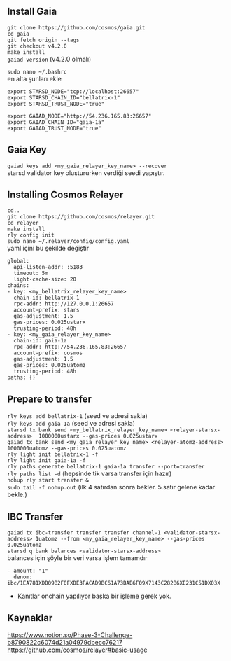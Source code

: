 ## Install Gaia
`git clone https://github.com/cosmos/gaia.git`  
`cd gaia`  
`git fetch origin --tags`  
`git checkout v4.2.0`  
`make install`  
`gaiad version` (v4.2.0 olmalı)  

`sudo nano ~/.bashrc`  
en alta şunları ekle  
```
export STARSD_NODE="tcp://localhost:26657"
export STARSD_CHAIN_ID="bellatrix-1"
export STARSD_TRUST_NODE="true"

export GAIAD_NODE="http://54.236.165.83:26657"
export GAIAD_CHAIN_ID="gaia-1a"
export GAIAD_TRUST_NODE="true"
```  

## Gaia Key  
`gaiad keys add <my_gaia_relayer_key_name> --recover`  
starsd validator key oluştururken verdiği seedi yapıştır.  

## Installing Cosmos Relayer  
`cd..`  
`git clone https://github.com/cosmos/relayer.git`  
`cd relayer`  
`make install`  
`rly config init`  
`sudo nano ~/.relayer/config/config.yaml`  
yaml içini bu şekilde değiştir  
```
global:
  api-listen-addr: :5183
  timeout: 5m
  light-cache-size: 20
chains:
- key: <my_bellatrix_relayer_key_name>
  chain-id: bellatrix-1
  rpc-addr: http://127.0.0.1:26657
  account-prefix: stars
  gas-adjustment: 1.5
  gas-prices: 0.025ustarx
  trusting-period: 48h
- key: <my_gaia_relayer_key_name>
  chain-id: gaia-1a
  rpc-addr: http://54.236.165.83:26657
  account-prefix: cosmos
  gas-adjustment: 1.5
  gas-prices: 0.025uatomz
  trusting-period: 48h
paths: {}
```  

## Prepare to transfer  
`rly keys add bellatrix-1` (seed ve adresi sakla)  
`rly keys add gaia-1a` (seed ve adresi sakla)  
`starsd tx bank send <my_bellatrix_relayer_key_name> <relayer-starsx-address>  1000000ustarx --gas-prices 0.025ustarx`  
`gaiad tx bank send <my_gaia_relayer_key_name> <relayer-atomz-address>  1000000uatomz --gas-prices 0.025uatomz`  
`rly light init bellatrix-1 -f`  
`rly light init gaia-1a -f`  
`rly paths generate bellatrix-1 gaia-1a transfer --port=transfer`  
`rly paths list -d` (hepsinde tik varsa transfer için hazır)  
`nohup rly start transfer &`  
`sudo tail -f nohup.out` (ilk 4 satırdan sonra bekler. 5.satır gelene kadar bekle.)  

## IBC Transfer  
`gaiad tx ibc-transfer transfer transfer channel-1 <validator-starsx-address> 1uatomz --from <my_gaia_relayer_key_name> --gas-prices 0.025uatomz`  
`starsd q bank balances <validator-starsx-address>`  
balances için şöyle bir veri varsa işlem tamamdır  
```
- amount: "1"
  denom: ibc/1EA781XDD09B2F0FXDE3FACAD9BC61A73BAB6F09X7143C282B6XE231C51DX03X
```  

* Kanıtlar onchain yapılıyor başka bir işleme gerek yok.

## Kaynaklar  
https://www.notion.so/Phase-3-Challenge-b8790822c6074d21a04979dbecc76217  
https://github.com/cosmos/relayer#basic-usage  
